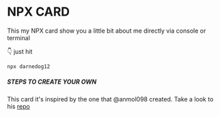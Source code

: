 # NPX CARD

This my NPX card show you a little bit about me directly via console or terminal

👇 just hit

```bash
npx darnedog12
```

##### STEPS TO CREATE YOUR OWN

This card it's inspired by the one that @anmol098 created. Take a look to his [repo](https://github.com/anmol098/npx_card)
